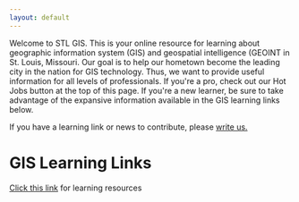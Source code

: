 ```yaml
---
layout: default
---
```


Welcome to STL GIS. This is your online resource for learning about geographic information system (GIS) and geospatial intelligence (GEOINT in St. Louis, Missouri. Our goal is to help our hometown become the leading city in the nation for GIS technology. Thus, we want to provide useful information for all levels of professionals. If you're a pro, check out our Hot Jobs button at the top of this page. If you're a new learner, be sure to take advantage of the expansive information available in the GIS learning links below. 

If you have a learning link or news to contribute, please <a href="mailto:cheryl.hughey@geodatait.com">write us.</a>

# GIS Learning Links

[Click this link](./learn.html) for learning resources



